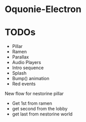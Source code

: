 # Oquonie-Electron

# TODOs

- Pillar
- Ramen
- Parallax
- Audio Players
- Intro sequence
- Splash
- Bump() animation
- Red events

New flow for nestorine pillar
- Get 1st from ramen
- get second from the lobby
- get last from nestorine world
